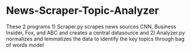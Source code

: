 # News-Scraper-Topic-Analyzer
These 2 programs 1) Scraper.py scrapes news sources CNN, Business Insider, Fox, and ABC and creates a central datasource and 2) Analyzer.py normalizes and lemmatizes the data to identify the key topics through bag of words model
